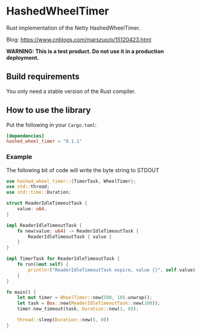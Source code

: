# HashedWheelTimer

Rust implementation of the Netty HashedWheelTimer.

Blog: https://www.cnblogs.com/marszuo/p/15120423.html

**WARNING: This is a test product. Do not use it in a production deployment.**

## Build requirements

You only need a stable version of the Rust compiler.

## How to use the library

Put the following in your `Cargo.toml`:

```toml
[dependencies]
hashed_wheel_timer = "0.1.1"
```

### Example

The following bit of code will write the byte string to STDOUT

```rust
use hashed_wheel_timer::{TimerTask, WheelTimer};
use std::thread;
use std::time::Duration;

struct ReaderIdleTimeoutTask {
    value: u64,
}

impl ReaderIdleTimeoutTask {
    fn new(value: u64) -> ReaderIdleTimeoutTask {
        ReaderIdleTimeoutTask { value }
    }
}

impl TimerTask for ReaderIdleTimeoutTask {
    fn run(&mut self) {
        println!("ReaderIdleTimeoutTask expire, value {}", self.value)
    }
}

fn main() {
    let mut timer = WheelTimer::new(500, 10).unwrap();
    let task = Box::new(ReaderIdleTimeoutTask::new(100));
    timer.new_timeout(task, Duration::new(1, 0));

    thread::sleep(Duration::new(5, 0))
}
```
